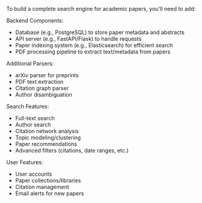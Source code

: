 To build a complete search engine for academic papers, you'll need to add:

Backend Components:

- Database (e.g., PostgreSQL) to store paper metadata and abstracts
- API server (e.g., FastAPI/Flask) to handle requests
- Paper indexing system (e.g., Elasticsearch) for efficient search
- PDF processing pipeline to extract text/metadata from papers


Additional Parsers:

- arXiv parser for preprints
- PDF text extraction
- Citation graph parser
- Author disambiguation


Search Features:

- Full-text search
- Author search
- Citation network analysis
- Topic modeling/clustering
- Paper recommendations
- Advanced filters (citations, date ranges, etc.)

User Features:

- User accounts
- Paper collections/libraries
- Citation management
- Email alerts for new papers